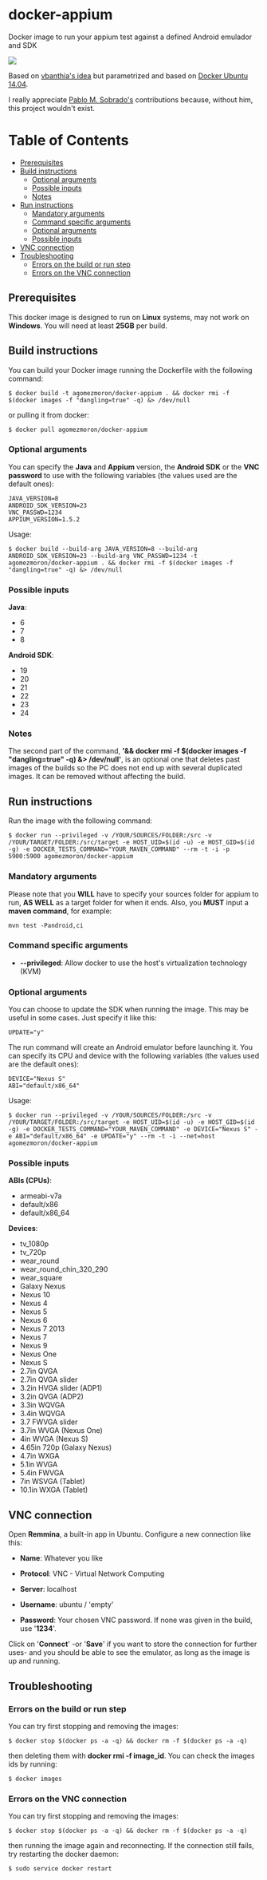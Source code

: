 # docker-appium

Docker image to run your appium test against a defined Android emulador and SDK

[![](https://images.microbadger.com/badges/image/agomezmoron/docker-appium.svg)](https://hub.docker.com/r/agomezmoron/docker-appium/)


Based on <a href="https://github.com/vbanthia/docker-appium">vbanthia's idea</a> but parametrized and based on <a href="https://hub.docker.com/_/ubuntu/">Docker Ubuntu 14.04</a>.

I really appreciate [Pablo M. Sobrado's](https://github.com/pmsobrado) contributions because, without him, this project wouldn't exist.

# Table of Contents
  - [Prerequisites](#prerequisites)
  - [Build instructions](#build-instructions)
    - [Optional arguments](#optional-arguments)
    - [Possible inputs](#possible-inputs)
    - [Notes](#notes)
  - [Run instructions](#run-instructions)
    - [Mandatory arguments](#mandatory-arguments)
    - [Command specific arguments](#command-specific-arguments)
    - [Optional arguments](#optional-arguments-1)
    - [Possible inputs](#possible-inputs-1)
  - [VNC connection](#vnc-connection)
  - [Troubleshooting](#troubleshooting)
    - [Errors on the build or run step](#errors-on-the-build-or-run-step)
    - [Errors on the VNC connection](#errors-on-the-vnc-connection)


## Prerequisites

This docker image is designed to run on **Linux** systems, may not work on **Windows**. You will need at least **25GB** per build.

## Build instructions

You can build your Docker image running the Dockerfile with the following command:

```
$ docker build -t agomezmoron/docker-appium . && docker rmi -f $(docker images -f "dangling=true" -q) &> /dev/null
```

or pulling it from docker:

```
$ docker pull agomezmoron/docker-appium
```

### Optional arguments

You can specify the **Java** and **Appium** version, the **Android SDK** or the **VNC password** to use with the following variables (the values used are the default ones):

```
JAVA_VERSION=8
ANDROID_SDK_VERSION=23
VNC_PASSWD=1234
APPIUM_VERSION=1.5.2
```

Usage:
```
$ docker build --build-arg JAVA_VERSION=8 --build-arg ANDROID_SDK_VERSION=23 --build-arg VNC_PASSWD=1234 -t agomezmoron/docker-appium . && docker rmi -f $(docker images -f "dangling=true" -q) &> /dev/null
```

### Possible inputs

**Java**:
- 6
- 7
- 8

**Android SDK**:
- 19
- 20
- 21
- 22
- 23
- 24

### Notes

The second part of the command, **'&& docker rmi -f $(docker images -f "dangling=true" -q) &> /dev/null'**, is an optional one that deletes past images of the builds so the PC does not end up with several duplicated images. It can be removed without affecting the build.

## Run instructions

Run the image with the following command:

```
$ docker run --privileged -v /YOUR/SOURCES/FOLDER:/src -v /YOUR/TARGET/FOLDER:/src/target -e HOST_UID=$(id -u) -e HOST_GID=$(id -g) -e DOCKER_TESTS_COMMAND="YOUR_MAVEN_COMMAND" --rm -t -i -p 5900:5900 agomezmoron/docker-appium
```

### Mandatory arguments

Please note that you **WILL** have to specify your sources folder for appium to run, **AS WELL** as a target folder for when it ends. Also, you **MUST** input a **maven command**, for example:

```
mvn test -Pandroid,ci
```

### Command specific arguments

- **--privileged**: Allow docker to use the host's virtualization technology (KVM)

### Optional arguments

You can choose to update the SDK when running the image. This may be useful in some cases. Just specify it like this:

```
UPDATE="y"
```

The run command will create an Android emulator before launching it. You can specify its CPU and device with the following variables (the values used are the default ones):

```
DEVICE="Nexus S"
ABI="default/x86_64"
```

Usage:
```
$ docker run --privileged -v /YOUR/SOURCES/FOLDER:/src -v /YOUR/TARGET/FOLDER:/src/target -e HOST_UID=$(id -u) -e HOST_GID=$(id -g) -e DOCKER_TESTS_COMMAND="YOUR_MAVEN_COMMAND" -e DEVICE="Nexus S" -e ABI="default/x86_64" -e UPDATE="y" --rm -t -i --net=host agomezmoron/docker-appium
```

### Possible inputs

**ABIs (CPUs)**:
- armeabi-v7a
- default/x86
- default/x86_64

**Devices**: 
- tv_1080p
- tv_720p
- wear_round
- wear_round_chin_320_290
- wear_square
- Galaxy Nexus
- Nexus 10
- Nexus 4
- Nexus 5
- Nexus 6
- Nexus 7 2013
- Nexus 7
- Nexus 9
- Nexus One
- Nexus S
- 2.7in QVGA
- 2.7in QVGA slider
- 3.2in HVGA slider (ADP1)
- 3.2in QVGA (ADP2)
- 3.3in WQVGA
- 3.4in WQVGA
- 3.7 FWVGA slider
- 3.7in WVGA (Nexus One)
- 4in WVGA (Nexus S)
- 4.65in 720p (Galaxy Nexus)
- 4.7in WXGA
- 5.1in WVGA
- 5.4in FWVGA
- 7in WSVGA (Tablet)
- 10.1in WXGA (Tablet)


## VNC connection

Open **Remmina**, a built-in app in Ubuntu. Configure a new connection like this:

- **Name**: Whatever you like

- **Protocol**: VNC - Virtual Network Computing

- **Server**: localhost

- **Username**: ubuntu / 'empty'

- **Password**: Your chosen VNC password. If none was given in the build, use '**1234**'.

Click on '**Connect**' -or '**Save**' if you want to store the connection for further uses- and you should be able to see the emulator, as long as the image is up and running.

## Troubleshooting

### Errors on the build or run step

You can try first stopping and removing the images:

```
$ docker stop $(docker ps -a -q) && docker rm -f $(docker ps -a -q)
```

then deleting them with **docker rmi -f image_id**. You can check the images ids by running:

```
$ docker images
```

### Errors on the VNC connection

You can try first stopping and removing the images:

```
$ docker stop $(docker ps -a -q) && docker rm -f $(docker ps -a -q)
```

then running the image again and reconnecting. If the connection still fails, try restarting the docker daemon:

```
$ sudo service docker restart
```

